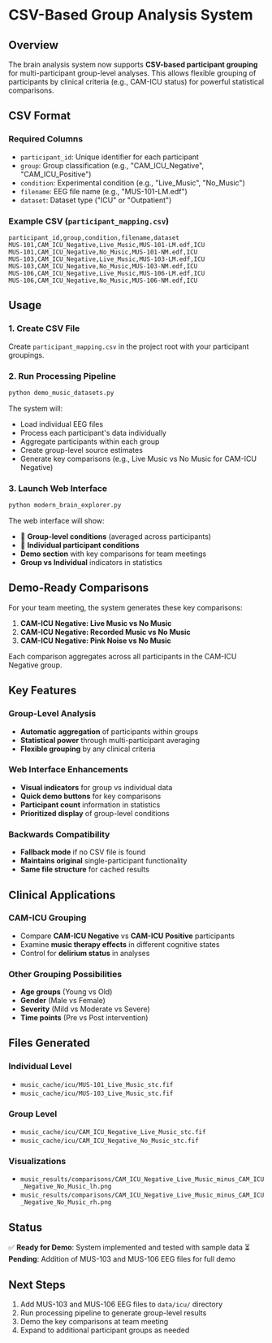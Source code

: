 # CSV-Based Group Analysis System

## Overview
The brain analysis system now supports **CSV-based participant grouping** for multi-participant group-level analyses. This allows flexible grouping of participants by clinical criteria (e.g., CAM-ICU status) for powerful statistical comparisons.

## CSV Format

### Required Columns
- `participant_id`: Unique identifier for each participant
- `group`: Group classification (e.g., "CAM_ICU_Negative", "CAM_ICU_Positive")
- `condition`: Experimental condition (e.g., "Live_Music", "No_Music")
- `filename`: EEG file name (e.g., "MUS-101-LM.edf")
- `dataset`: Dataset type ("ICU" or "Outpatient")

### Example CSV (`participant_mapping.csv`)
```csv
participant_id,group,condition,filename,dataset
MUS-101,CAM_ICU_Negative,Live_Music,MUS-101-LM.edf,ICU
MUS-101,CAM_ICU_Negative,No_Music,MUS-101-NM.edf,ICU
MUS-103,CAM_ICU_Negative,Live_Music,MUS-103-LM.edf,ICU
MUS-103,CAM_ICU_Negative,No_Music,MUS-103-NM.edf,ICU
MUS-106,CAM_ICU_Negative,Live_Music,MUS-106-LM.edf,ICU
MUS-106,CAM_ICU_Negative,No_Music,MUS-106-NM.edf,ICU
```

## Usage

### 1. Create CSV File
Create `participant_mapping.csv` in the project root with your participant groupings.

### 2. Run Processing Pipeline
```bash
python demo_music_datasets.py
```

The system will:
- Load individual EEG files
- Process each participant's data individually
- Aggregate participants within each group
- Create group-level source estimates
- Generate key comparisons (e.g., Live Music vs No Music for CAM-ICU Negative)

### 3. Launch Web Interface
```bash
python modern_brain_explorer.py
```

The web interface will show:
- 🎯 **Group-level conditions** (averaged across participants)
- 👤 **Individual participant conditions**
- **Demo section** with key comparisons for team meetings
- **Group vs Individual** indicators in statistics

## Demo-Ready Comparisons

For your team meeting, the system generates these key comparisons:
1. **CAM-ICU Negative: Live Music vs No Music**
2. **CAM-ICU Negative: Recorded Music vs No Music**
3. **CAM-ICU Negative: Pink Noise vs No Music**

Each comparison aggregates across all participants in the CAM-ICU Negative group.

## Key Features

### Group-Level Analysis
- **Automatic aggregation** of participants within groups
- **Statistical power** through multi-participant averaging
- **Flexible grouping** by any clinical criteria

### Web Interface Enhancements
- **Visual indicators** for group vs individual data
- **Quick demo buttons** for key comparisons
- **Participant count** information in statistics
- **Prioritized display** of group-level conditions

### Backwards Compatibility
- **Fallback mode** if no CSV file is found
- **Maintains original** single-participant functionality
- **Same file structure** for cached results

## Clinical Applications

### CAM-ICU Grouping
- Compare **CAM-ICU Negative** vs **CAM-ICU Positive** participants
- Examine **music therapy effects** in different cognitive states
- Control for **delirium status** in analyses

### Other Grouping Possibilities
- **Age groups** (Young vs Old)
- **Gender** (Male vs Female)
- **Severity** (Mild vs Moderate vs Severe)
- **Time points** (Pre vs Post intervention)

## Files Generated

### Individual Level
- `music_cache/icu/MUS-101_Live_Music_stc.fif`
- `music_cache/icu/MUS-103_Live_Music_stc.fif`

### Group Level
- `music_cache/icu/CAM_ICU_Negative_Live_Music_stc.fif`
- `music_cache/icu/CAM_ICU_Negative_No_Music_stc.fif`

### Visualizations
- `music_results/comparisons/CAM_ICU_Negative_Live_Music_minus_CAM_ICU_Negative_No_Music_lh.png`
- `music_results/comparisons/CAM_ICU_Negative_Live_Music_minus_CAM_ICU_Negative_No_Music_rh.png`

## Status
✅ **Ready for Demo**: System implemented and tested with sample data
⏳ **Pending**: Addition of MUS-103 and MUS-106 EEG files for full demo

## Next Steps
1. Add MUS-103 and MUS-106 EEG files to `data/icu/` directory
2. Run processing pipeline to generate group-level results
3. Demo the key comparisons at team meeting
4. Expand to additional participant groups as needed 